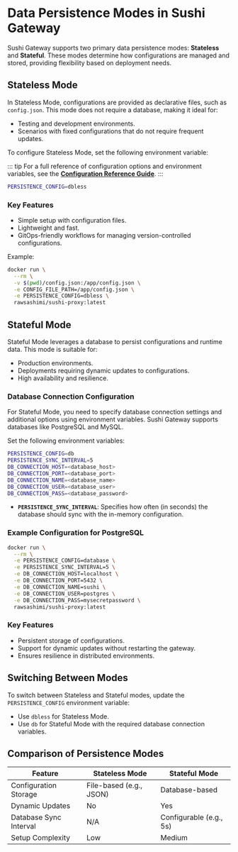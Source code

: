 # Data Persistence Modes in Sushi Gateway

Sushi Gateway supports two primary data persistence modes: **Stateless** and **Stateful**. These modes determine how configurations are managed and stored, providing flexibility based on deployment needs.

## Stateless Mode

In Stateless Mode, configurations are provided as declarative files, such as `config.json`. This mode does not require a database, making it ideal for:

- Testing and development environments.
- Scenarios with fixed configurations that do not require frequent updates.

To configure Stateless Mode, set the following environment variable:

::: tip
For a full reference of configuration options and environment variables, see the **[Configuration Reference Guide](../reference/configuration.md)**.
:::

```bash
PERSISTENCE_CONFIG=dbless
```

### Key Features

- Simple setup with configuration files.
- Lightweight and fast.
- GitOps-friendly workflows for managing version-controlled configurations.

Example:

```bash
docker run \
  --rm \
  -v $(pwd)/config.json:/app/config.json \
  -e CONFIG_FILE_PATH=/app/config.json \
  -e PERSISTENCE_CONFIG=dbless \
  rawsashimi/sushi-proxy:latest
```

## Stateful Mode

Stateful Mode leverages a database to persist configurations and runtime data. This mode is suitable for:

- Production environments.
- Deployments requiring dynamic updates to configurations.
- High availability and resilience.

### Database Connection Configuration

For Stateful Mode, you need to specify database connection settings and additional options using environment variables. Sushi Gateway supports databases like PostgreSQL and MySQL.

Set the following environment variables:

```bash
PERSISTENCE_CONFIG=db
PERSISTENCE_SYNC_INTERVAL=5
DB_CONNECTION_HOST=<database_host>
DB_CONNECTION_PORT=<database_port>
DB_CONNECTION_NAME=<database_name>
DB_CONNECTION_USER=<database_user>
DB_CONNECTION_PASS=<database_password>
```

- **`PERSISTENCE_SYNC_INTERVAL`**: Specifies how often (in seconds) the database should sync with the in-memory configuration.

### Example Configuration for PostgreSQL

```bash
docker run \
  --rm \
  -e PERSISTENCE_CONFIG=database \
  -e PERSISTENCE_SYNC_INTERVAL=5 \
  -e DB_CONNECTION_HOST=localhost \
  -e DB_CONNECTION_PORT=5432 \
  -e DB_CONNECTION_NAME=sushi \
  -e DB_CONNECTION_USER=postgres \
  -e DB_CONNECTION_PASS=mysecretpassword \
  rawsashimi/sushi-proxy:latest
```

### Key Features

- Persistent storage of configurations.
- Support for dynamic updates without restarting the gateway.
- Ensures resilience in distributed environments.

## Switching Between Modes

To switch between Stateless and Stateful modes, update the `PERSISTENCE_CONFIG` environment variable:

- Use `dbless` for Stateless Mode.
- Use `db` for Stateful Mode with the required database connection variables.

## Comparison of Persistence Modes

| Feature                | Stateless Mode          | Stateful Mode           |
| ---------------------- | ----------------------- | ----------------------- |
| Configuration Storage  | File-based (e.g., JSON) | Database-based          |
| Dynamic Updates        | No                      | Yes                     |
| Database Sync Interval | N/A                     | Configurable (e.g., 5s) |
| Setup Complexity       | Low                     | Medium                  |
